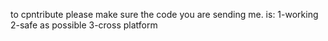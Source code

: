 
to cpntribute please make sure the code you are sending me. is:
 1-working
 2-safe as possible
 3-cross platform
